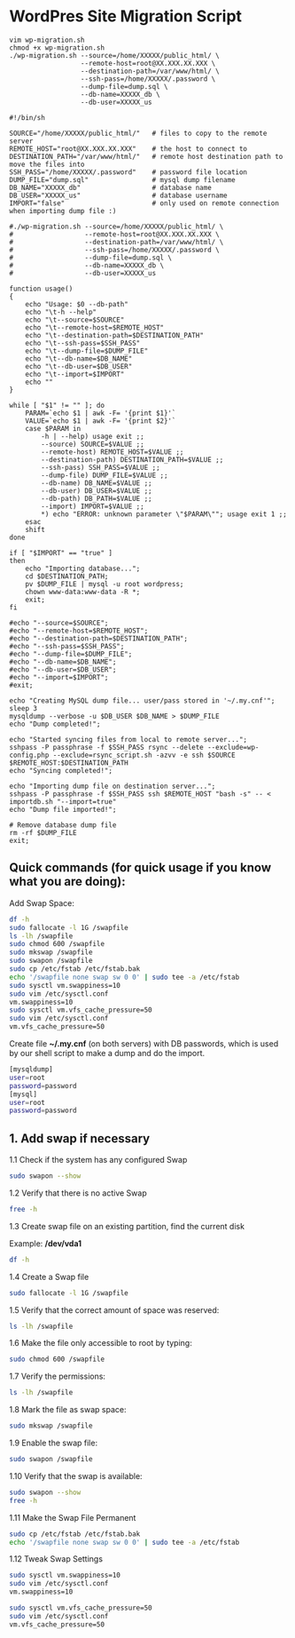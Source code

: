 # WordPres Site Migration Script

```
vim wp-migration.sh
chmod +x wp-migration.sh
./wp-migration.sh --source=/home/XXXXX/public_html/ \
                  --remote-host=root@XX.XXX.XX.XXX \
                  --destination-path=/var/www/html/ \
                  --ssh-pass=/home/XXXXX/.password \
                  --dump-file=dump.sql \
                  --db-name=XXXXX_db \
                  --db-user=XXXXX_us
```

```shell
#!/bin/sh

SOURCE="/home/XXXXX/public_html/"   # files to copy to the remote server
REMOTE_HOST="root@XX.XXX.XX.XXX"    # the host to connect to
DESTINATION_PATH="/var/www/html/"   # remote host destination path to move the files into
SSH_PASS="/home/XXXXX/.password"    # password file location
DUMP_FILE="dump.sql"                # mysql dump filename
DB_NAME="XXXXX_db"                  # database name
DB_USER="XXXXX_us"                  # database username
IMPORT="false"                      # only used on remote connection when importing dump file :)

#./wp-migration.sh --source=/home/XXXXX/public_html/ \
#                  --remote-host=root@XX.XXX.XX.XXX \
#                  --destination-path=/var/www/html/ \
#                  --ssh-pass=/home/XXXXX/.password \
#                  --dump-file=dump.sql \
#                  --db-name=XXXXX_db \
#                  --db-user=XXXXX_us

function usage()
{
    echo "Usage: $0 --db-path"
    echo "\t-h --help"
    echo "\t--source=$SOURCE"
    echo "\t--remote-host=$REMOTE_HOST"
    echo "\t--destination-path=$DESTINATION_PATH"
    echo "\t--ssh-pass=$SSH_PASS"
    echo "\t--dump-file=$DUMP_FILE"
    echo "\t--db-name=$DB_NAME"
    echo "\t--db-user=$DB_USER"
    echo "\t--import=$IMPORT"
    echo ""
}

while [ "$1" != "" ]; do
    PARAM=`echo $1 | awk -F= '{print $1}'`
    VALUE=`echo $1 | awk -F= '{print $2}'`
    case $PARAM in
        -h | --help) usage exit ;;
        --source) SOURCE=$VALUE ;;
        --remote-host) REMOTE_HOST=$VALUE ;;
        --destination-path) DESTINATION_PATH=$VALUE ;;
        --ssh-pass) SSH_PASS=$VALUE ;;
        --dump-file) DUMP_FILE=$VALUE ;;
        --db-name) DB_NAME=$VALUE ;;
        --db-user) DB_USER=$VALUE ;;
        --db-path) DB_PATH=$VALUE ;;
        --import) IMPORT=$VALUE ;;
        *) echo "ERROR: unknown parameter \"$PARAM\""; usage exit 1 ;;
    esac
    shift
done

if [ "$IMPORT" == "true" ]
then
    echo "Importing database...";
    cd $DESTINATION_PATH;
    pv $DUMP_FILE | mysql -u root wordpress;
    chown www-data:www-data -R *;
    exit;
fi

#echo "--source=$SOURCE";
#echo "--remote-host=$REMOTE_HOST";
#echo "--destination-path=$DESTINATION_PATH";
#echo "--ssh-pass=$SSH_PASS";
#echo "--dump-file=$DUMP_FILE";
#echo "--db-name=$DB_NAME";
#echo "--db-user=$DB_USER";
#echo "--import=$IMPORT";
#exit;

echo "Creating MySQL dump file... user/pass stored in '~/.my.cnf'";
sleep 3
mysqldump --verbose -u $DB_USER $DB_NAME > $DUMP_FILE
echo "Dump completed!";

echo "Started syncing files from local to remote server...";
sshpass -P passphrase -f $SSH_PASS rsync --delete --exclude=wp-config.php --exclude=rsync_script.sh -azvv -e ssh $SOURCE $REMOTE_HOST:$DESTINATION_PATH
echo "Syncing completed!";

echo "Importing dump file on destination server...";
sshpass -P passphrase -f $SSH_PASS ssh $REMOTE_HOST "bash -s" -- < importdb.sh "--import=true"
echo "Dump file imported!";

# Remove database dump file
rm -rf $DUMP_FILE
exit;

```

## Quick commands (for quick usage if you know what you are doing):

Add Swap Space:

```bash
df -h
sudo fallocate -l 1G /swapfile
ls -lh /swapfile
sudo chmod 600 /swapfile
sudo mkswap /swapfile
sudo swapon /swapfile
sudo cp /etc/fstab /etc/fstab.bak
echo '/swapfile none swap sw 0 0' | sudo tee -a /etc/fstab
sudo sysctl vm.swappiness=10
sudo vim /etc/sysctl.conf
vm.swappiness=10
sudo sysctl vm.vfs_cache_pressure=50
sudo vim /etc/sysctl.conf
vm.vfs_cache_pressure=50
```

Create file **~/.my.cnf** (on both servers) with DB passwords, which is used by our shell script to make a dump and do the import.

```bash
[mysqldump]
user=root
password=password
[mysql]
user=root
password=password
```

## 1. Add swap if necessary

1.1 Check if the system has any configured Swap

```bash
sudo swapon --show
```

1.2 Verify that there is no active Swap

```bash
free -h
```

1.3 Create swap file on an existing partition, find the current disk

Example: **/dev/vda1**

```bash
df -h
```

1.4 Create a Swap file

```bash
sudo fallocate -l 1G /swapfile
```

1.5 Verify that the correct amount of space was reserved:

```bash
ls -lh /swapfile
```

1.6 Make the file only accessible to root by typing:

```bash
sudo chmod 600 /swapfile
```

1.7 Verify the permissions:

```bash
ls -lh /swapfile
```

1.8 Mark the file as swap space:

```bash
sudo mkswap /swapfile
```

1.9 Enable the swap file:

```bash
sudo swapon /swapfile
```

1.10 Verify that the swap is available:

```bash
sudo swapon --show
free -h
```

1.11 Make the Swap File Permanent

```bash
sudo cp /etc/fstab /etc/fstab.bak
echo '/swapfile none swap sw 0 0' | sudo tee -a /etc/fstab
```

1.12 Tweak Swap Settings

```bash
sudo sysctl vm.swappiness=10
sudo vim /etc/sysctl.conf
vm.swappiness=10

sudo sysctl vm.vfs_cache_pressure=50
sudo vim /etc/sysctl.conf
vm.vfs_cache_pressure=50
```
